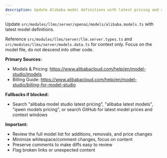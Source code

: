 ```yaml
---
description: Update Alibaba model definitions with latest pricing and capabilities
---
```


Update `src/modules/llms/server/openai/models/alibaba.models.ts` with latest model definitions.

Reference `src/modules/llms/server/llm.server.types.ts` and `src/modules/llms/server/models.data.ts` for context only. Focus on the model file, do not descend into other code.

**Primary Sources:**
- Models & Pricing: https://www.alibabacloud.com/help/en/model-studio/models
- Billing Guide: https://www.alibabacloud.com/help/en/model-studio/billing-for-model-studio

**Fallbacks if blocked:**
- Search "alibaba model studio latest pricing", "alibaba latest models", "qwen models pricing", or search GitHub for latest model prices and context windows

**Important:**
- Review the full model list for additions, removals, and price changes
- Minimize whitespace/comment changes, focus on content
- Preserve comments to make diffs easy to review
- Flag broken links or unexpected content

